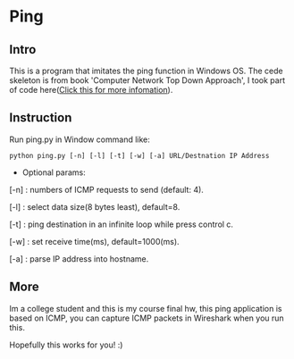 # Ping

## Intro

This is a program that imitates the ping function in Windows OS. The cede skeleton is from book 'Computer Network Top Down Approach', I took part of code here([Click this for more infomation](https://github.com/moranzcw/Computer-Networking-A-Top-Down-Approach-NOTES)).

## Instruction

Run ping.py in Window command like:

```
python ping.py [-n] [-l] [-t] [-w] [-a] URL/Destnation IP Address
```

- Optional params:

[-n] : numbers of ICMP requests to send (default: 4).

[-l] : select data size(8 bytes least), default=8.

[-t] : ping destination in an infinite loop while press control c.

[-w] : set receive time(ms), default=1000(ms).

[-a] : parse IP address into hostname.

## More

Im a college student and this is my course final hw, this ping application is based on ICMP, you can capture ICMP packets in Wireshark when you run this. 

Hopefully this works for you! :)

